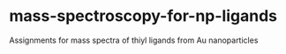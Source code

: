 # mass-spectroscopy-for-np-ligands
Assignments for mass spectra of thiyl ligands from Au nanoparticles
